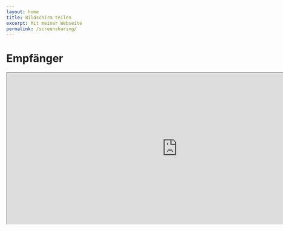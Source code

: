 ```yaml
---
layout: home
title: Bildschirm teilen
excerpt: Mit meiner Webseite
permalink: /screensharing/
---
```


# Empfänger

<iframe src="https://tvee.app" width="900" height="400" name="SELFHTML" title="Empfänger" allowfullscreen>

# Sender (Nur Computer)

<iframe src="https://tvee.app/start" width="900" height="400" name="SELFHTML" title="Sender (PC)">

# [Sender Herrunterladen für Android Tablett und Handy](https://play.google.com/store/apps/details?id=de.twokit.screen.mirroring.app)
# [Sender Herrunterladen für iOS](https://apps.apple.com/de/app/screen-mirroring-app/id1463795505)
